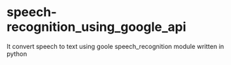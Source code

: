 # speech-recognition_using_google_api
It convert speech to text using goole speech_recognition module written in python
